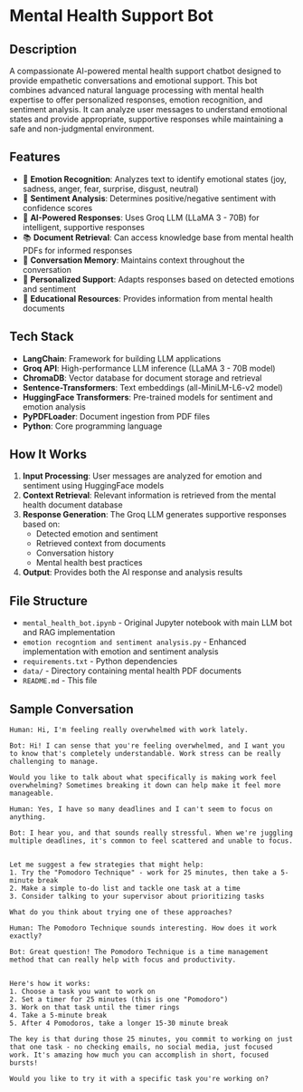 
# Mental Health Support Bot

## Description

A compassionate AI-powered mental health support chatbot designed to provide empathetic conversations and emotional support. This bot combines advanced natural language processing with mental health expertise to offer personalized responses, emotion recognition, and sentiment analysis. It can analyze user messages to understand emotional states and provide appropriate, supportive responses while maintaining a safe and non-judgmental environment.

## Features

- 🧠 **Emotion Recognition**: Analyzes text to identify emotional states (joy, sadness, anger, fear, surprise, disgust, neutral)
- 💭 **Sentiment Analysis**: Determines positive/negative sentiment with confidence scores
- 🤖 **AI-Powered Responses**: Uses Groq LLM (LLaMA 3 - 70B) for intelligent, supportive responses
- 📚 **Document Retrieval**: Can access knowledge base from mental health PDFs for informed responses
- 🔄 **Conversation Memory**: Maintains context throughout the conversation
- 🎯 **Personalized Support**: Adapts responses based on detected emotions and sentiment
- 📖 **Educational Resources**: Provides information from mental health documents

## Tech Stack

- **LangChain**: Framework for building LLM applications
- **Groq API**: High-performance LLM inference (LLaMA 3 - 70B model)
- **ChromaDB**: Vector database for document storage and retrieval
- **Sentence-Transformers**: Text embeddings (all-MiniLM-L6-v2 model)
- **HuggingFace Transformers**: Pre-trained models for sentiment and emotion analysis
- **PyPDFLoader**: Document ingestion from PDF files
- **Python**: Core programming language

## How It Works

1. **Input Processing**: User messages are analyzed for emotion and sentiment using HuggingFace models
2. **Context Retrieval**: Relevant information is retrieved from the mental health document database
3. **Response Generation**: The Groq LLM generates supportive responses based on:
   - Detected emotion and sentiment
   - Retrieved context from documents
   - Conversation history
   - Mental health best practices
4. **Output**: Provides both the AI response and analysis results

## File Structure

- `mental_health_bot.ipynb` - Original Jupyter notebook with main LLM bot and RAG implementation
- `emotion recogntiom and sentiment analysis.py` - Enhanced implementation with emotion and sentiment analysis
- `requirements.txt` - Python dependencies
- `data/` - Directory containing mental health PDF documents
- `README.md` - This file


## Sample Conversation

```
Human: Hi, I'm feeling really overwhelmed with work lately.

Bot: Hi! I can sense that you're feeling overwhelmed, and I want you to know that's completely understandable. Work stress can be really challenging to manage. 

Would you like to talk about what specifically is making work feel overwhelming? Sometimes breaking it down can help make it feel more manageable.

Human: Yes, I have so many deadlines and I can't seem to focus on anything.

Bot: I hear you, and that sounds really stressful. When we're juggling multiple deadlines, it's common to feel scattered and unable to focus. 


Let me suggest a few strategies that might help:
1. Try the "Pomodoro Technique" - work for 25 minutes, then take a 5-minute break
2. Make a simple to-do list and tackle one task at a time
3. Consider talking to your supervisor about prioritizing tasks

What do you think about trying one of these approaches?

Human: The Pomodoro Technique sounds interesting. How does it work exactly?

Bot: Great question! The Pomodoro Technique is a time management method that can really help with focus and productivity.


Here's how it works:
1. Choose a task you want to work on
2. Set a timer for 25 minutes (this is one "Pomodoro")
3. Work on that task until the timer rings
4. Take a 5-minute break
5. After 4 Pomodoros, take a longer 15-30 minute break

The key is that during those 25 minutes, you commit to working on just that one task - no checking emails, no social media, just focused work. It's amazing how much you can accomplish in short, focused bursts!

Would you like to try it with a specific task you're working on?
```


